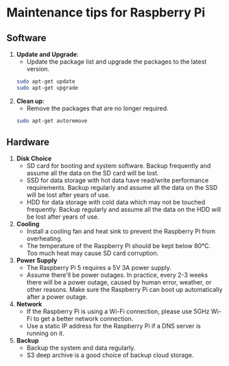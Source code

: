 # Maintenance tips for Raspberry Pi
## Software
1. **Update and Upgrade**:
    - Update the package list and upgrade the packages to the latest version.
    ```bash
    sudo apt-get update
    sudo apt-get upgrade
    ```
2. **Clean up**:
    - Remove the packages that are no longer required.
    ```bash
    sudo apt-get autoremove
    ```
## Hardware
1. **Disk Choice**
   - SD card for booting and system software. Backup frequently and assume all the data on the SD card will be lost.
   - SSD for data storage with hot data have read/write performance requirements. Backup regularly and assume all the data on the SSD will be lost after years of use.
   - HDD for data storage with cold data which may not be touched frequently. Backup regularly and assume all the data on the HDD will be lost after years of use.
2. **Cooling**
   - Install a cooling fan and heat sink to prevent the Raspberry Pi from overheating.
   - The temperature of the Raspberry Pi should be kept below 80°C. Too much heat may cause SD card corruption.
3. **Power Supply**
   - The Raspberry Pi 5 requires a 5V 3A power supply.
   - Assume there'll be power outages. In practice, every 2-3 weeks there will be a power outage, caused by human error, weather, or other reasons. Make sure the Raspberry Pi can boot up automatically after a power outage.
4. **Network**
   - If the Raspberry Pi is using a Wi-Fi connection, please use 5GHz Wi-Fi to get a better network connection.
   - Use a static IP address for the Raspberry Pi if a DNS server is running on it. 
5. **Backup**
   - Backup the system and data regularly.
   - S3 deep archive is a good choice of backup cloud storage.
